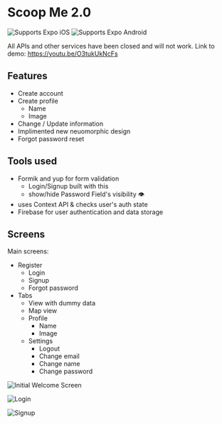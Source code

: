 # Scoop Me 2.0

<p>
  <!-- iOS -->
  <img alt="Supports Expo iOS" longdesc="Supports Expo iOS" src="https://img.shields.io/badge/iOS-4630EB.svg?style=flat-square&logo=APPLE&labelColor=999999&logoColor=fff" />
  <!-- Android -->
  <img alt="Supports Expo Android" longdesc="Supports Expo Android" src="https://img.shields.io/badge/Android-4630EB.svg?style=flat-square&logo=ANDROID&labelColor=A4C639&logoColor=fff" />  
</p>

All APIs and other services have been closed and will not work.
Link to demo: https://youtu.be/O3tukUkNcFs

## Features
- Create account
- Create profile
    - Name
    - Image
- Change / Update information
- Implimented new neuomorphic design 
- Forgot password reset

## Tools used

- Formik and yup for form validation
    - Login/Signup built with this
    - show/hide Password Field's visibility 👁
- uses Context API & checks user's auth state
-  Firebase for user authentication and data storage 


## Screens

Main screens:

- Register
    - Login
    - Signup
    - Forgot password
- Tabs
	- View with dummy data
    - Map view
    - Profile
        - Name
        - Image
    - Settings
        - Logout
        - Change email
        - Change name
        - Change password

![Initial Welcome Screen](https://i.imgur.com/rf1wp12.gif)

![Login](https://i.imgur.com/I5lGMuL.gif)

![Signup](https://i.imgur.com/34dgHlx.gif)
